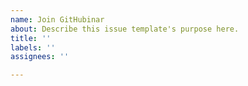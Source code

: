 ```yaml
---
name: Join GitHubinar
about: Describe this issue template's purpose here.
title: ''
labels: ''
assignees: ''

---
```



